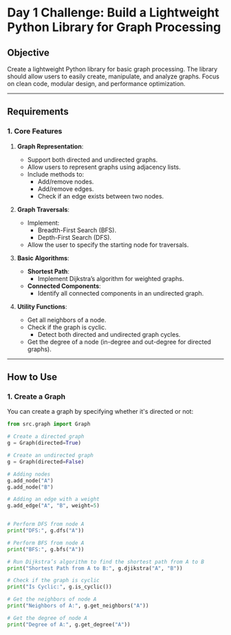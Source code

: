 # Day 1 Challenge: Build a Lightweight Python Library for Graph Processing

## **Objective**
Create a lightweight Python library for basic graph processing. The library should allow users to easily create, manipulate, and analyze graphs. Focus on clean code, modular design, and performance optimization.

---

## **Requirements**

### **1. Core Features**
1. **Graph Representation**:
   - Support both directed and undirected graphs.
   - Allow users to represent graphs using adjacency lists.
   - Include methods to:
     - Add/remove nodes.
     - Add/remove edges.
     - Check if an edge exists between two nodes.

2. **Graph Traversals**:
   - Implement:
     - Breadth-First Search (BFS).
     - Depth-First Search (DFS).
   - Allow the user to specify the starting node for traversals.

3. **Basic Algorithms**:
   - **Shortest Path**:
     - Implement Dijkstra’s algorithm for weighted graphs.
   - **Connected Components**:
     - Identify all connected components in an undirected graph.

4. **Utility Functions**:
   - Get all neighbors of a node.
   - Check if the graph is cyclic.
     - Detect both directed and undirected graph cycles.
   - Get the degree of a node (in-degree and out-degree for directed graphs).

---

## **How to Use**

### **1. Create a Graph**
You can create a graph by specifying whether it's directed or not:

```python
from src.graph import Graph

# Create a directed graph
g = Graph(directed=True)

# Create an undirected graph
g = Graph(directed=False)

# Adding nodes
g.add_node("A")
g.add_node("B")

# Adding an edge with a weight
g.add_edge("A", "B", weight=5)


# Perform DFS from node A
print("DFS:", g.dfs("A"))

# Perform BFS from node A
print("BFS:", g.bfs("A"))

# Run Dijkstra’s algorithm to find the shortest path from A to B
print("Shortest Path from A to B:", g.djikstra("A", "B"))

# Check if the graph is cyclic
print("Is Cyclic:", g.is_cyclic())

# Get the neighbors of node A
print("Neighbors of A:", g.get_neighbors("A"))

# Get the degree of node A
print("Degree of A:", g.get_degree("A"))

